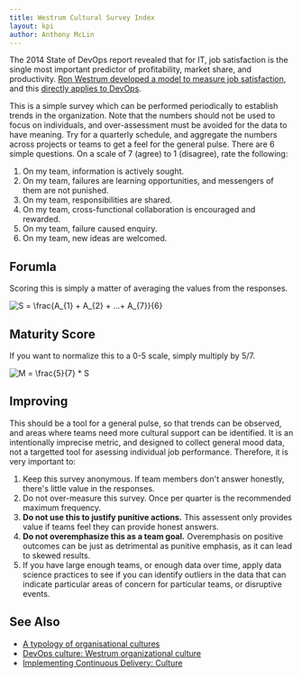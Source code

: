 ```yaml
---
title: Westrum Cultural Survey Index
layout: kpi
author: Anthony McLin
---
```

The 2014 State of DevOps report revealed that for IT, job satisfaction is the single most important predictor of profitability, market share, and productivity. [Ron Westrum developed a model to measure job satisfaction](https://qualitysafety.bmj.com/content/13/suppl_2/ii22), and this [directly applies to DevOps](https://continuousdelivery.com/implementing/culture/).

This is a simple survey which can be performed periodically to establish trends in the organization. Note that the numbers should not be used to focus on individuals, and over-assessment must be avoided for the data to have meaning. Try for a quarterly schedule, and aggregate the numbers across projects or teams to get a feel for the general pulse. There are 6 simple questions. On a scale of 7 (agree) to 1 (disagree), rate the following:

1. On my team, information is actively sought.
2. On my team, failures are learning opportunities, and messengers of them are not punished.
3. On my team, responsibilities are shared.
4. On my team, cross-functional collaboration is encouraged and rewarded.
5. On my team, failure caused enquiry.
6. On my team, new ideas are welcomed.

## Forumla
Scoring this is simply a matter of averaging the values from the responses.

<img src="https://latex.codecogs.com/gif.latex?S&space;=&space;\frac{A_{1}&space;&plus;&space;A_{2}&space;&plus;&space;...&plus;&space;A_{6}}{6}" title="S = \frac{A_{1} + A_{2} + ...+ A_{7}}{6}" />

## Maturity Score
If you want to normalize this to a 0-5 scale, simply multiply by 5/7.

<img src="https://latex.codecogs.com/gif.latex?M&space;=&space;\frac{5}{7}&space;*&space;S" title="M = \frac{5}{7} * S" />

## Improving
This should be a tool for a general pulse, so that trends can be observed, and areas where teams need more cultural support can be identified. It is an intentionally imprecise metric, and designed to collect general mood data, not a targetted tool for asessing individual job performance. Therefore, it is very important to:

1. Keep this survey anonymous. If team members don't answer honestly, there's little value in the responses.
2. Do not over-measure this survey. Once per quarter is the recommended maximum frequency.
3. **Do not use this to justify punitive actions.** This assessent only provides value if teams feel they can provide honest answers. 
4. **Do not overemphasize this as a team goal.** Overemphasis on positive outcomes can be just as detrimental as punitive emphasis, as it can lead to skewed results.
5. If you have large enough teams, or enough data over time, apply data science practices to see if you can identify outliers in the data that can indicate particular areas of concern for particular teams, or disruptive events.

## See Also
* [A typology of organisational cultures](https://qualitysafety.bmj.com/content/13/suppl_2/ii22)
* [DevOps culture: Westrum organizational culture](https://cloud.google.com/solutions/devops/devops-culture-westrum-organizational-culture)
* [Implementing Continuous Delivery: Culture](https://continuousdelivery.com/implementing/culture/)
